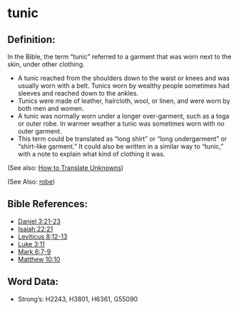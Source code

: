 # tunic

## Definition:

In the Bible, the term “tunic” referred to a garment that was worn next to the skin, under other clothing.

* A tunic reached from the shoulders down to the waist or knees and was usually worn with a belt. Tunics worn by wealthy people sometimes had sleeves and reached down to the ankles.
* Tunics were made of leather, haircloth, wool, or linen, and were worn by both men and women.
* A tunic was normally worn under a longer over-garment, such as a toga or outer robe. In warmer weather a tunic was sometimes worn with no outer garment.
* This term could be translated as “long shirt” or “long undergarment” or “shirt-like garment.” It could also be written in a similar way to “tunic,” with a note to explain what kind of clothing it was.

(See also: [How to Translate Unknowns](rc://en/ta/man/translate/translate-unknown))

(See Also: [robe](../other/robe.md))

## Bible References:

* [Daniel 3:21-23](rc://en/tn/help/dan/03/21)
* [Isaiah 22:21](rc://en/tn/help/isa/22/21)
* [Leviticus 8:12-13](rc://en/tn/help/lev/08/12)
* [Luke 3:11](rc://en/tn/help/luk/03/11)
* [Mark 6:7-9](rc://en/tn/help/mrk/06/07)
* [Matthew 10:10](rc://en/tn/help/mat/10/10)

## Word Data:

* Strong’s: H2243, H3801, H6361, G55090
